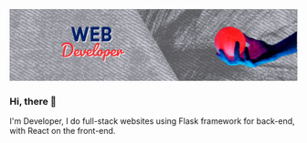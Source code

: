![Design and Development](https://github.com/rami-92/rami-92/blob/main/My%20project-1.png)

### Hi, there 👋

I'm Developer, I do full-stack websites using Flask framework for back-end, with React on the front-end.


